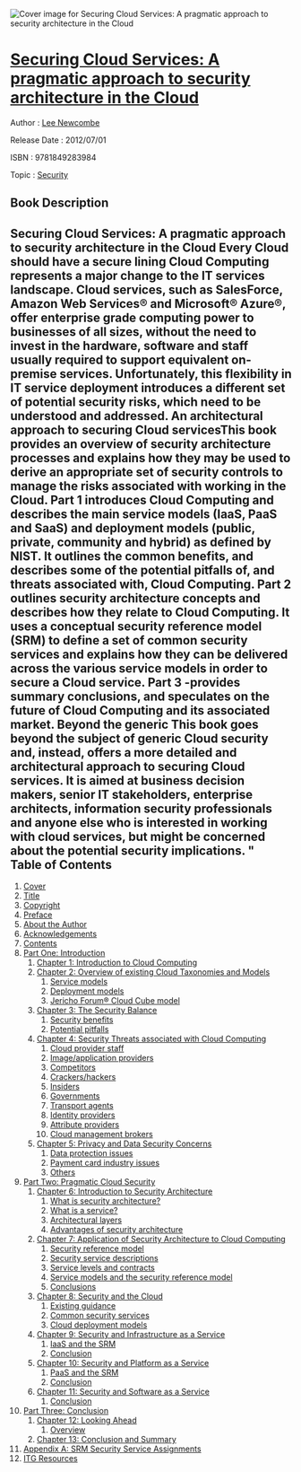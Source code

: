 ![Cover image for Securing Cloud Services: A pragmatic approach to security architecture in the Cloud](https://imgdetail.ebookreading.net/cover/cover/security/EB9781849283984.jpg)

[Securing Cloud Services: A pragmatic approach to security architecture in the Cloud](https://ebookreading.net/view/book/Securing+Cloud+Services%3A+A+pragmatic+approach+to+security+architecture+in+the+Cloud-EB9781849283984_1.html "Securing Cloud Services: A pragmatic approach to security architecture in the Cloud")
====================================================================================================================

Author : [Lee Newcombe](https://ebookreading.net/search/author/Lee+Newcombe)

Release Date : 2012/07/01

ISBN : 9781849283984

Topic : [Security](https://ebookreading.net/search/category/security)

Book Description
-----------------

Securing Cloud Services: A pragmatic approach to security architecture in the Cloud 
Every Cloud should have a secure lining 
Cloud Computing represents a major change to the IT services landscape. Cloud services, such as SalesForce, Amazon Web Services® and Microsoft® Azure®, offer enterprise grade computing power to businesses of all sizes, without the need to invest in the hardware, software and staff usually required to support equivalent on-premise services.
Unfortunately, this flexibility in IT service deployment introduces a different set of potential security risks, which need to be understood and addressed. 
An architectural approach to securing Cloud servicesThis book provides an overview of security architecture processes and explains how they may be used to derive an appropriate set of security controls to manage the risks associated with working in the Cloud. 
Part 1 introduces Cloud Computing and describes the main service models (IaaS, PaaS and SaaS) and deployment models (public, private, community and hybrid) as defined by NIST. It outlines the common benefits, and describes some of the potential pitfalls of, and threats associated with, Cloud Computing. 
Part 2 outlines security architecture concepts and describes how they relate to Cloud Computing. It uses a conceptual security reference model (SRM) to define a set of common security services and explains how they can be delivered across the various service models in order to secure a Cloud service.  			Part 3 -provides summary conclusions, and speculates on the future of Cloud Computing and its associated market. 
 			 Beyond the generic 			 			  			This book goes beyond the subject of generic Cloud security and, instead, offers a more detailed and architectural approach to securing Cloud services. 
 			  			It is aimed at business decision makers, senior IT stakeholders, enterprise architects, information security professionals and anyone else who is interested in working with cloud services, but might be concerned about the potential security implications.
 "               
Table of Contents
-----------------

1. [Cover](https://ebookreading.net/view/book/Securing+Cloud+Services%3A+A+pragmatic+approach+to+security+architecture+in+the+Cloud-EB9781849283984_1.html)
1. [Title](https://ebookreading.net/view/book/Securing+Cloud+Services%3A+A+pragmatic+approach+to+security+architecture+in+the+Cloud-EB9781849283984_3.html)
1. [Copyright](https://ebookreading.net/view/book/Securing+Cloud+Services%3A+A+pragmatic+approach+to+security+architecture+in+the+Cloud-EB9781849283984_4.html)
1. [Preface](https://ebookreading.net/view/book/Securing+Cloud+Services%3A+A+pragmatic+approach+to+security+architecture+in+the+Cloud-EB9781849283984_5.html)
1. [About the Author](https://ebookreading.net/view/book/Securing+Cloud+Services%3A+A+pragmatic+approach+to+security+architecture+in+the+Cloud-EB9781849283984_6.html)
1. [Acknowledgements](https://ebookreading.net/view/book/Securing+Cloud+Services%3A+A+pragmatic+approach+to+security+architecture+in+the+Cloud-EB9781849283984_7.html)
1. [Contents](https://ebookreading.net/view/book/Securing+Cloud+Services%3A+A+pragmatic+approach+to+security+architecture+in+the+Cloud-EB9781849283984_8.html)
1. [Part One: Introduction](https://ebookreading.net/view/book/Securing+Cloud+Services%3A+A+pragmatic+approach+to+security+architecture+in+the+Cloud-EB9781849283984_9.html)
    1. [Chapter 1: Introduction to Cloud Computing](https://ebookreading.net/view/book/Securing+Cloud+Services%3A+A+pragmatic+approach+to+security+architecture+in+the+Cloud-EB9781849283984_10.html)
    1. [Chapter 2: Overview of existing Cloud Taxonomies and Models](https://ebookreading.net/view/book/Securing+Cloud+Services%3A+A+pragmatic+approach+to+security+architecture+in+the+Cloud-EB9781849283984_11.html)
        1. [Service models](https://ebookreading.net/view/book/Securing+Cloud+Services%3A+A+pragmatic+approach+to+security+architecture+in+the+Cloud-EB9781849283984_11.html#part01chapter02sect)
        1. [Deployment models](https://ebookreading.net/view/book/Securing+Cloud+Services%3A+A+pragmatic+approach+to+security+architecture+in+the+Cloud-EB9781849283984_11.html#part01chapter02sect)
        1. [Jericho Forum® Cloud Cube model](https://ebookreading.net/view/book/Securing+Cloud+Services%3A+A+pragmatic+approach+to+security+architecture+in+the+Cloud-EB9781849283984_11.html#part01chapter02sect)
    1. [Chapter 3: The Security Balance](https://ebookreading.net/view/book/Securing+Cloud+Services%3A+A+pragmatic+approach+to+security+architecture+in+the+Cloud-EB9781849283984_12.html)
        1. [Security benefits](https://ebookreading.net/view/book/Securing+Cloud+Services%3A+A+pragmatic+approach+to+security+architecture+in+the+Cloud-EB9781849283984_12.html#part01chapter03sect)
        1. [Potential pitfalls](https://ebookreading.net/view/book/Securing+Cloud+Services%3A+A+pragmatic+approach+to+security+architecture+in+the+Cloud-EB9781849283984_12.html#part01chapter03sect)
    1. [Chapter 4: Security Threats associated with Cloud Computing](https://ebookreading.net/view/book/Securing+Cloud+Services%3A+A+pragmatic+approach+to+security+architecture+in+the+Cloud-EB9781849283984_13.html)
        1. [Cloud provider staff](https://ebookreading.net/view/book/Securing+Cloud+Services%3A+A+pragmatic+approach+to+security+architecture+in+the+Cloud-EB9781849283984_13.html#part01chapter04sect)
        1. [Image/application providers](https://ebookreading.net/view/book/Securing+Cloud+Services%3A+A+pragmatic+approach+to+security+architecture+in+the+Cloud-EB9781849283984_13.html#part01chapter04sect)
        1. [Competitors](https://ebookreading.net/view/book/Securing+Cloud+Services%3A+A+pragmatic+approach+to+security+architecture+in+the+Cloud-EB9781849283984_13.html#part01chapter04sect)
        1. [Crackers/hackers](https://ebookreading.net/view/book/Securing+Cloud+Services%3A+A+pragmatic+approach+to+security+architecture+in+the+Cloud-EB9781849283984_13.html#part01chapter04sect)
        1. [Insiders](https://ebookreading.net/view/book/Securing+Cloud+Services%3A+A+pragmatic+approach+to+security+architecture+in+the+Cloud-EB9781849283984_13.html#part01chapter04sect)
        1. [Governments](https://ebookreading.net/view/book/Securing+Cloud+Services%3A+A+pragmatic+approach+to+security+architecture+in+the+Cloud-EB9781849283984_13.html#part01chapter04sect)
        1. [Transport agents](https://ebookreading.net/view/book/Securing+Cloud+Services%3A+A+pragmatic+approach+to+security+architecture+in+the+Cloud-EB9781849283984_13.html#part01chapter04sect)
        1. [Identity providers](https://ebookreading.net/view/book/Securing+Cloud+Services%3A+A+pragmatic+approach+to+security+architecture+in+the+Cloud-EB9781849283984_13.html#part01chapter04sect)
        1. [Attribute providers](https://ebookreading.net/view/book/Securing+Cloud+Services%3A+A+pragmatic+approach+to+security+architecture+in+the+Cloud-EB9781849283984_13.html#part01chapter04sect)
        1. [Cloud management brokers](https://ebookreading.net/view/book/Securing+Cloud+Services%3A+A+pragmatic+approach+to+security+architecture+in+the+Cloud-EB9781849283984_13.html#part01chapter04sect)
    1. [Chapter 5: Privacy and Data Security Concerns](https://ebookreading.net/view/book/Securing+Cloud+Services%3A+A+pragmatic+approach+to+security+architecture+in+the+Cloud-EB9781849283984_14.html)
        1. [Data protection issues](https://ebookreading.net/view/book/Securing+Cloud+Services%3A+A+pragmatic+approach+to+security+architecture+in+the+Cloud-EB9781849283984_14.html#part01chapter05sect)
        1. [Payment card industry issues](https://ebookreading.net/view/book/Securing+Cloud+Services%3A+A+pragmatic+approach+to+security+architecture+in+the+Cloud-EB9781849283984_14.html#part01chapter05sect)
        1. [Others](https://ebookreading.net/view/book/Securing+Cloud+Services%3A+A+pragmatic+approach+to+security+architecture+in+the+Cloud-EB9781849283984_14.html#part01chapter05sect)
1. [Part Two: Pragmatic Cloud Security](https://ebookreading.net/view/book/Securing+Cloud+Services%3A+A+pragmatic+approach+to+security+architecture+in+the+Cloud-EB9781849283984_15.html)
    1. [Chapter 6: Introduction to Security Architecture](https://ebookreading.net/view/book/Securing+Cloud+Services%3A+A+pragmatic+approach+to+security+architecture+in+the+Cloud-EB9781849283984_16.html)
        1. [What is security architecture?](https://ebookreading.net/view/book/Securing+Cloud+Services%3A+A+pragmatic+approach+to+security+architecture+in+the+Cloud-EB9781849283984_16.html#part02chapter06sect)
        1. [What is a service?](https://ebookreading.net/view/book/Securing+Cloud+Services%3A+A+pragmatic+approach+to+security+architecture+in+the+Cloud-EB9781849283984_16.html#part02chapter06sect)
        1. [Architectural layers](https://ebookreading.net/view/book/Securing+Cloud+Services%3A+A+pragmatic+approach+to+security+architecture+in+the+Cloud-EB9781849283984_16.html#part02chapter06sect)
        1. [Advantages of security architecture](https://ebookreading.net/view/book/Securing+Cloud+Services%3A+A+pragmatic+approach+to+security+architecture+in+the+Cloud-EB9781849283984_16.html#part02chapter06sect)
    1. [Chapter 7: Application of Security Architecture to Cloud Computing](https://ebookreading.net/view/book/Securing+Cloud+Services%3A+A+pragmatic+approach+to+security+architecture+in+the+Cloud-EB9781849283984_17.html)
        1. [Security reference model](https://ebookreading.net/view/book/Securing+Cloud+Services%3A+A+pragmatic+approach+to+security+architecture+in+the+Cloud-EB9781849283984_17.html#part02chapter07sect)
        1. [Security service descriptions](https://ebookreading.net/view/book/Securing+Cloud+Services%3A+A+pragmatic+approach+to+security+architecture+in+the+Cloud-EB9781849283984_17.html#part02chapter07sect)
        1. [Service levels and contracts](https://ebookreading.net/view/book/Securing+Cloud+Services%3A+A+pragmatic+approach+to+security+architecture+in+the+Cloud-EB9781849283984_17.html#part02chapter07sect)
        1. [Service models and the security reference model](https://ebookreading.net/view/book/Securing+Cloud+Services%3A+A+pragmatic+approach+to+security+architecture+in+the+Cloud-EB9781849283984_17.html#part02chapter07sect)
        1. [Conclusions](https://ebookreading.net/view/book/Securing+Cloud+Services%3A+A+pragmatic+approach+to+security+architecture+in+the+Cloud-EB9781849283984_17.html#part02chapter07sect)
    1. [Chapter 8: Security and the Cloud](https://ebookreading.net/view/book/Securing+Cloud+Services%3A+A+pragmatic+approach+to+security+architecture+in+the+Cloud-EB9781849283984_18.html)
        1. [Existing guidance](https://ebookreading.net/view/book/Securing+Cloud+Services%3A+A+pragmatic+approach+to+security+architecture+in+the+Cloud-EB9781849283984_18.html#part02chapter08sect)
        1. [Common security services](https://ebookreading.net/view/book/Securing+Cloud+Services%3A+A+pragmatic+approach+to+security+architecture+in+the+Cloud-EB9781849283984_18.html#part02chapter08sect)
        1. [Cloud deployment models](https://ebookreading.net/view/book/Securing+Cloud+Services%3A+A+pragmatic+approach+to+security+architecture+in+the+Cloud-EB9781849283984_18.html#part02chapter08sect)
    1. [Chapter 9: Security and Infrastructure as a Service](https://ebookreading.net/view/book/Securing+Cloud+Services%3A+A+pragmatic+approach+to+security+architecture+in+the+Cloud-EB9781849283984_19.html)
        1. [IaaS and the SRM](https://ebookreading.net/view/book/Securing+Cloud+Services%3A+A+pragmatic+approach+to+security+architecture+in+the+Cloud-EB9781849283984_19.html#part02chapter09sect)
        1. [Conclusion](https://ebookreading.net/view/book/Securing+Cloud+Services%3A+A+pragmatic+approach+to+security+architecture+in+the+Cloud-EB9781849283984_19.html#part02chapter09sect)
    1. [Chapter 10: Security and Platform as a Service](https://ebookreading.net/view/book/Securing+Cloud+Services%3A+A+pragmatic+approach+to+security+architecture+in+the+Cloud-EB9781849283984_20.html)
        1. [PaaS and the SRM](https://ebookreading.net/view/book/Securing+Cloud+Services%3A+A+pragmatic+approach+to+security+architecture+in+the+Cloud-EB9781849283984_20.html#part02chapter10sect)
        1. [Conclusion](https://ebookreading.net/view/book/Securing+Cloud+Services%3A+A+pragmatic+approach+to+security+architecture+in+the+Cloud-EB9781849283984_20.html#part02chapter10sect)
    1. [Chapter 11: Security and Software as a Service](https://ebookreading.net/view/book/Securing+Cloud+Services%3A+A+pragmatic+approach+to+security+architecture+in+the+Cloud-EB9781849283984_21.html)
        1. [Conclusion](https://ebookreading.net/view/book/Securing+Cloud+Services%3A+A+pragmatic+approach+to+security+architecture+in+the+Cloud-EB9781849283984_21.html#part02chapter11sect)
1. [Part Three: Conclusion](https://ebookreading.net/view/book/Securing+Cloud+Services%3A+A+pragmatic+approach+to+security+architecture+in+the+Cloud-EB9781849283984_22.html)
    1. [Chapter 12: Looking Ahead](https://ebookreading.net/view/book/Securing+Cloud+Services%3A+A+pragmatic+approach+to+security+architecture+in+the+Cloud-EB9781849283984_23.html)
        1. [Overview](https://ebookreading.net/view/book/Securing+Cloud+Services%3A+A+pragmatic+approach+to+security+architecture+in+the+Cloud-EB9781849283984_23.html#part03chapter12sect)
    1. [Chapter 13: Conclusion and Summary](https://ebookreading.net/view/book/Securing+Cloud+Services%3A+A+pragmatic+approach+to+security+architecture+in+the+Cloud-EB9781849283984_24.html)
1. [Appendix A: SRM Security Service Assignments](https://ebookreading.net/view/book/Securing+Cloud+Services%3A+A+pragmatic+approach+to+security+architecture+in+the+Cloud-EB9781849283984_25.html)
1. [ITG Resources](https://ebookreading.net/view/book/Securing+Cloud+Services%3A+A+pragmatic+approach+to+security+architecture+in+the+Cloud-EB9781849283984_26.html)
